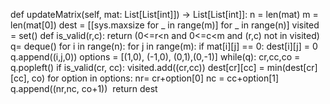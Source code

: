 def updateMatrix(self, mat: List[List[int]]) -> List[List[int]]:
n = len(mat)
m = len(mat[0])
dest = [[sys.maxsize for _ in range(m)] for _ in range(n)]
visited = set()
def is_valid(r,c):
return (0<=r<n and 0<=c<m and (r,c) not in visited)
q= deque()
for i in range(n):
for j in range(m):
if mat[i][j] == 0:
dest[i][j] = 0
q.append((i,j,0))
options = [(1,0), (-1,0), (0,1),(0,-1)]
while(q):
cr,cc,co = q.popleft()
if is_valid(cr, cc):
visited.add((cr,cc))
dest[cr][cc] = min(dest[cr][cc], co)
for option in options:
nr= cr+option[0]
nc = cc+option[1]
q.append((nr,nc, co+1))
​
return dest
```